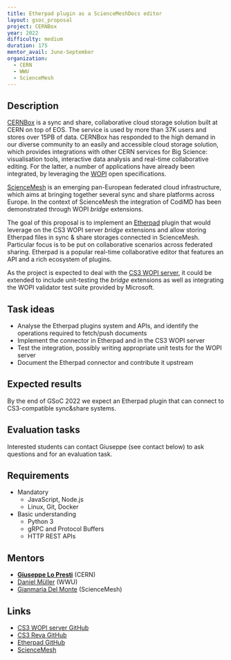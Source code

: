 ```yaml
---
title: Etherpad plugin as a ScienceMeshDocs editor
layout: gsoc_proposal
project: CERNBox
year: 2022
difficulty: medium
duration: 175
mentor_avail: June-September
organization:
  - CERN
  - WWU
  - ScienceMesh
---
```


## Description

[CERNBox](https://cernbox.web.cern.ch) is a sync and share, collaborative cloud storage solution built at CERN on top of EOS. The service is used by more than 37K users and stores over 15PB of data. CERNBox has responded to the high demand in our diverse community to an easily and accessible cloud storage solution, which provides integrations with other CERN services for Big Science: visualisation tools, interactive data analysis and real-time collaborative editing. For the latter, a number of applications have already been integrated, by leveraging the [WOPI](https://docs.microsoft.com/en-us/microsoft-365/cloud-storage-partner-program/rest) open specifications.

[ScienceMesh](https://sciencemesh.io/) is an emerging pan-European federated cloud infrastructure, which aims at bringing together several sync and share platforms across Europe. In the context of ScienceMesh the integration of CodiMD has been demonstrated through WOPI _bridge_ extensions.

The goal of this proposal is to implement an [Etherpad](https://etherpad.org) plugin that would leverage on the CS3 WOPI server _bridge_ extensions and allow storing Etherpad files in sync & share storages connected in ScienceMesh. Particular focus is to be put on collaborative scenarios across federated sharing. Etherpad is a popular real-time collaborative editor that features an API and a rich ecosystem of plugins.

As the project is expected to deal with the [CS3 WOPI server](https://github.com/cs3org/wopiserver), it could be extended to include unit-testing the _bridge_ extensions as well as integrating the WOPI validator test suite provided by Microsoft.

## Task ideas

* Analyse the Etherpad plugins system and APIs, and identify the operations required to fetch/push documents 
* Implement the connector in Etherpad and in the CS3 WOPI server
* Test the integration, possibly writing appropriate unit tests for the WOPI server
* Document the Etherpad connector and contribute it upstream

## Expected results
By the end of GSoC 2022 we expect an Etherpad plugin that can connect to CS3-compatible sync&share systems.

## Evaluation tasks

Interested students can contact Giuseppe (see contact below) to ask questions and for an evaluation task.

## Requirements

* Mandatory
  * JavaScript, Node.js
  * Linux, Git, Docker
* Basic understanding
  * Python 3
  * gRPC and Protocol Buffers
  * HTTP REST APIs

## Mentors

* **[Giuseppe Lo Presti](mailto:giuseppe.lopresti@cern.ch)** (CERN)
* [Daniel Müller](mailto:daniel.mueller@uni-muenster.de) (WWU)
* [Gianmaria Del Monte](mailto:gianmaria.del.monte@cern.ch) (ScienceMesh)

## Links

* [CS3 WOPI server GitHub](https://github.com/cs3org/wopiserver)
* [CS3 Reva GitHub](https://github.com/cs3org/reva)
* [Etherpad GitHub](https://github.com/ether)
* [ScienceMesh](https://sciencemesh.io)
